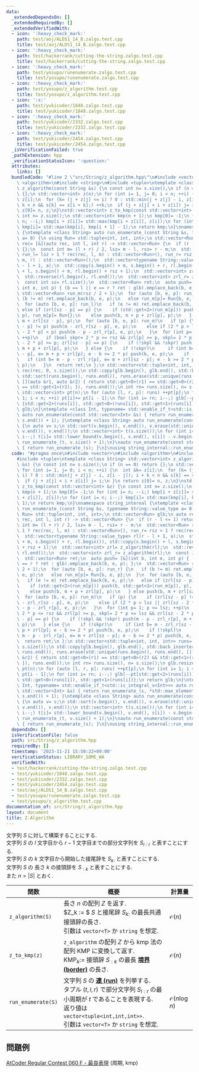 ```yaml
---
data:
  _extendedDependsOn: []
  _extendedRequiredBy: []
  _extendedVerifiedWith:
  - icon: ':heavy_check_mark:'
    path: test/aoj/ALDS1_14_B.zalgo.test.cpp
    title: test/aoj/ALDS1_14_B.zalgo.test.cpp
  - icon: ':heavy_check_mark:'
    path: test/hackerrank/cutting-the-string.zalgo.test.cpp
    title: test/hackerrank/cutting-the-string.zalgo.test.cpp
  - icon: ':heavy_check_mark:'
    path: test/yosupo/runenumerate.zalgo.test.cpp
    title: test/yosupo/runenumerate.zalgo.test.cpp
  - icon: ':heavy_check_mark:'
    path: test/yosupo/z_algorithm.test.cpp
    title: test/yosupo/z_algorithm.test.cpp
  - icon: ':x:'
    path: test/yukicoder/1848.zalgo.test.cpp
    title: test/yukicoder/1848.zalgo.test.cpp
  - icon: ':heavy_check_mark:'
    path: test/yukicoder/2332.zalgo.test.cpp
    title: test/yukicoder/2332.zalgo.test.cpp
  - icon: ':heavy_check_mark:'
    path: test/yukicoder/2454.zalgo.test.cpp
    title: test/yukicoder/2454.zalgo.test.cpp
  _isVerificationFailed: true
  _pathExtension: hpp
  _verificationStatusIcon: ':question:'
  attributes:
    links: []
  bundledCode: "#line 2 \"src/String/z_algorithm.hpp\"\n#include <vector>\n#include\
    \ <algorithm>\n#include <string>\n#include <tuple>\ntemplate <class String> std::vector<int>\
    \ z_algorithm(const String &s) {\n const int n= s.size();\n if (n == 0) return\
    \ {};\n std::vector<int> z(n);\n for (int i= 1, j= 0; i < n; ++i) {\n  int &k=\
    \ z[i];\n  for (k= (j + z[j] <= i) ? 0 : std::min(j + z[j] - i, z[i - j]); i +\
    \ k < n && s[k] == s[i + k];) ++k;\n  if (j + z[j] < i + z[i]) j= i;\n }\n return\
    \ z[0]= n, z;\n}\nstd::vector<int> z_to_kmp(const std::vector<int> &z) {\n const\
    \ int n= z.size();\n std::vector<int> kmp(n + 1);\n kmp[0]= -1;\n for (int i=\
    \ n; --i;) kmp[i + z[i]]= std::max(kmp[i + z[i]], z[i]);\n for (int i= n; i--;)\
    \ kmp[i]= std::max(kmp[i], kmp[i + 1] - 1);\n return kmp;\n}\nnamespace string_internal\
    \ {\ntemplate <class String> auto run_enumerate_(const String &s, typename String::value_type\
    \ a= 0) {\n using Run= std::tuple<int, int, int>;\n std::vector<Run> glb;\n auto\
    \ rec= [&](auto rec, int l, int r) -> std::vector<Run> {\n  if (r - l <= 1) return\
    \ {};\n  const int m= (l + r) / 2, lsz= m - l, rsz= r - m;\n  std::vector<Run>\
    \ run_l= lsz > 1 ? rec(rec, l, m) : std::vector<Run>(), run_r= rsz > 1 ? rec(rec,\
    \ m, r) : std::vector<Run>();\n  std::vector<typename String::value_type> rl(r\
    \ - l + 1, a);\n  std::copy(s.begin() + m, s.begin() + r, rl.begin()), std::copy(s.begin()\
    \ + l, s.begin() + m, rl.begin() + rsz + 1);\n  std::vector<int> zrl= z_algorithm(rl);\n\
    \  std::reverse(rl.begin(), rl.end());\n  std::vector<int> zrl_r= z_algorithm(rl);\n\
    \  const int sz= rl.size();\n  std::vector<Run> ret;\n  auto push= [&](int b,\
    \ int e, int p) { (b == l || e == r ? ret : glb).emplace_back(b, e, p); };\n \
    \ std::vector<Run> run_m(rsz / 2 + 1);\n  for (auto [b, e, p]: run_r) {\n   if\
    \ (b != m) ret.emplace_back(b, e, p);\n   else run_m[p]= Run{b, e, p};\n  }\n\
    \  for (auto [b, e, p]: run_l)\n   if (e != m) ret.emplace_back(b, e, p);\n  \
    \ else if (zrl[sz - p] == p) {\n    if (std::get<2>(run_m[p])) push(b, std::get<1>(run_m[p]),\
    \ p), run_m[p]= Run{};\n    else push(b, m + p + zrl[p], p);\n   } else push(b,\
    \ m + zrl[sz - p], p);\n  for (auto [b, e, p]: run_m)\n   if (p) {\n    if (zrl[sz\
    \ - p] != p) push(m - zrl_r[sz - p], e, p);\n    else if (2 * p > lsz || zrl[sz\
    \ - 2 * p] < p) push(m - p - zrl_r[p], e, p);\n   }\n  for (int p= 1; p <= lsz;\
    \ ++p)\n   if (bool skpr= 2 * p <= rsz && zrl[p] >= p, skpl= 2 * p <= lsz && zrl[sz\
    \ - 2 * p] >= p; zrl[sz - p] == p) {\n    if (!skpl && !skpr) push(m - p - zrl_r[p],\
    \ m + p + zrl[p], p);\n   } else {\n    if (!skpr)\n     if (int b= m - zrl_r[sz\
    \ - p], e= m + p + zrl[p]; e - b >= 2 * p) push(b, e, p);\n    if (!skpl)\n  \
    \   if (int b= m - p - zrl_r[p], e= m + zrl[sz - p]; e - b >= 2 * p) push(b, e,\
    \ p);\n   }\n  return ret;\n };\n std::vector<std::tuple<int, int, int>> runs=\
    \ rec(rec, 0, s.size());\n std::copy(glb.begin(), glb.end(), std::back_inserter(runs)),\
    \ std::sort(runs.begin(), runs.end()), runs.erase(std::unique(runs.begin(), runs.end(),\
    \ [](auto &r1, auto &r2) { return std::get<0>(r1) == std::get<0>(r2) && std::get<1>(r1)\
    \ == std::get<1>(r2); }), runs.end());\n int rn= runs.size(), n= s.size();\n glb.resize(rn);\n\
    \ std::vector<int> pt(n);\n for (auto [l, r, p]: runs) ++pt[p];\n for (int i=\
    \ 1; i < n; ++i) pt[i]+= pt[i - 1];\n for (int i= rn; i--;) glb[--pt[std::get<2>(runs[i])]]=\
    \ {std::get<2>(runs[i]), std::get<0>(runs[i]), std::get<1>(runs[i])};\n return\
    \ glb;\n}\ntemplate <class Int, typename= std::enable_if_t<std::is_integral_v<Int>>>\
    \ auto run_enumerate(const std::vector<Int> &s) { return run_enumerate_(s, *std::max_element(s.begin(),\
    \ s.end()) + 1); }\ntemplate <class String> auto run_enumerate(const String &s)\
    \ {\n auto v= s;\n std::sort(v.begin(), v.end()), v.erase(std::unique(v.begin(),\
    \ v.end()), v.end());\n std::vector<int> t(s.size());\n for (int i= s.size();\
    \ i--;) t[i]= std::lower_bound(v.begin(), v.end(), s[i]) - v.begin();\n return\
    \ run_enumerate_(t, v.size() + 1);\n}\nauto run_enumerate(const std::string &s)\
    \ { return run_enumerate_(s); }\n}\nusing string_internal::run_enumerate;\n"
  code: "#pragma once\n#include <vector>\n#include <algorithm>\n#include <string>\n\
    #include <tuple>\ntemplate <class String> std::vector<int> z_algorithm(const String\
    \ &s) {\n const int n= s.size();\n if (n == 0) return {};\n std::vector<int> z(n);\n\
    \ for (int i= 1, j= 0; i < n; ++i) {\n  int &k= z[i];\n  for (k= (j + z[j] <=\
    \ i) ? 0 : std::min(j + z[j] - i, z[i - j]); i + k < n && s[k] == s[i + k];) ++k;\n\
    \  if (j + z[j] < i + z[i]) j= i;\n }\n return z[0]= n, z;\n}\nstd::vector<int>\
    \ z_to_kmp(const std::vector<int> &z) {\n const int n= z.size();\n std::vector<int>\
    \ kmp(n + 1);\n kmp[0]= -1;\n for (int i= n; --i;) kmp[i + z[i]]= std::max(kmp[i\
    \ + z[i]], z[i]);\n for (int i= n; i--;) kmp[i]= std::max(kmp[i], kmp[i + 1] -\
    \ 1);\n return kmp;\n}\nnamespace string_internal {\ntemplate <class String> auto\
    \ run_enumerate_(const String &s, typename String::value_type a= 0) {\n using\
    \ Run= std::tuple<int, int, int>;\n std::vector<Run> glb;\n auto rec= [&](auto\
    \ rec, int l, int r) -> std::vector<Run> {\n  if (r - l <= 1) return {};\n  const\
    \ int m= (l + r) / 2, lsz= m - l, rsz= r - m;\n  std::vector<Run> run_l= lsz >\
    \ 1 ? rec(rec, l, m) : std::vector<Run>(), run_r= rsz > 1 ? rec(rec, m, r) : std::vector<Run>();\n\
    \  std::vector<typename String::value_type> rl(r - l + 1, a);\n  std::copy(s.begin()\
    \ + m, s.begin() + r, rl.begin()), std::copy(s.begin() + l, s.begin() + m, rl.begin()\
    \ + rsz + 1);\n  std::vector<int> zrl= z_algorithm(rl);\n  std::reverse(rl.begin(),\
    \ rl.end());\n  std::vector<int> zrl_r= z_algorithm(rl);\n  const int sz= rl.size();\n\
    \  std::vector<Run> ret;\n  auto push= [&](int b, int e, int p) { (b == l || e\
    \ == r ? ret : glb).emplace_back(b, e, p); };\n  std::vector<Run> run_m(rsz /\
    \ 2 + 1);\n  for (auto [b, e, p]: run_r) {\n   if (b != m) ret.emplace_back(b,\
    \ e, p);\n   else run_m[p]= Run{b, e, p};\n  }\n  for (auto [b, e, p]: run_l)\n\
    \   if (e != m) ret.emplace_back(b, e, p);\n   else if (zrl[sz - p] == p) {\n\
    \    if (std::get<2>(run_m[p])) push(b, std::get<1>(run_m[p]), p), run_m[p]= Run{};\n\
    \    else push(b, m + p + zrl[p], p);\n   } else push(b, m + zrl[sz - p], p);\n\
    \  for (auto [b, e, p]: run_m)\n   if (p) {\n    if (zrl[sz - p] != p) push(m\
    \ - zrl_r[sz - p], e, p);\n    else if (2 * p > lsz || zrl[sz - 2 * p] < p) push(m\
    \ - p - zrl_r[p], e, p);\n   }\n  for (int p= 1; p <= lsz; ++p)\n   if (bool skpr=\
    \ 2 * p <= rsz && zrl[p] >= p, skpl= 2 * p <= lsz && zrl[sz - 2 * p] >= p; zrl[sz\
    \ - p] == p) {\n    if (!skpl && !skpr) push(m - p - zrl_r[p], m + p + zrl[p],\
    \ p);\n   } else {\n    if (!skpr)\n     if (int b= m - zrl_r[sz - p], e= m +\
    \ p + zrl[p]; e - b >= 2 * p) push(b, e, p);\n    if (!skpl)\n     if (int b=\
    \ m - p - zrl_r[p], e= m + zrl[sz - p]; e - b >= 2 * p) push(b, e, p);\n   }\n\
    \  return ret;\n };\n std::vector<std::tuple<int, int, int>> runs= rec(rec, 0,\
    \ s.size());\n std::copy(glb.begin(), glb.end(), std::back_inserter(runs)), std::sort(runs.begin(),\
    \ runs.end()), runs.erase(std::unique(runs.begin(), runs.end(), [](auto &r1, auto\
    \ &r2) { return std::get<0>(r1) == std::get<0>(r2) && std::get<1>(r1) == std::get<1>(r2);\
    \ }), runs.end());\n int rn= runs.size(), n= s.size();\n glb.resize(rn);\n std::vector<int>\
    \ pt(n);\n for (auto [l, r, p]: runs) ++pt[p];\n for (int i= 1; i < n; ++i) pt[i]+=\
    \ pt[i - 1];\n for (int i= rn; i--;) glb[--pt[std::get<2>(runs[i])]]= {std::get<2>(runs[i]),\
    \ std::get<0>(runs[i]), std::get<1>(runs[i])};\n return glb;\n}\ntemplate <class\
    \ Int, typename= std::enable_if_t<std::is_integral_v<Int>>> auto run_enumerate(const\
    \ std::vector<Int> &s) { return run_enumerate_(s, *std::max_element(s.begin(),\
    \ s.end()) + 1); }\ntemplate <class String> auto run_enumerate(const String &s)\
    \ {\n auto v= s;\n std::sort(v.begin(), v.end()), v.erase(std::unique(v.begin(),\
    \ v.end()), v.end());\n std::vector<int> t(s.size());\n for (int i= s.size();\
    \ i--;) t[i]= std::lower_bound(v.begin(), v.end(), s[i]) - v.begin();\n return\
    \ run_enumerate_(t, v.size() + 1);\n}\nauto run_enumerate(const std::string &s)\
    \ { return run_enumerate_(s); }\n}\nusing string_internal::run_enumerate;"
  dependsOn: []
  isVerificationFile: false
  path: src/String/z_algorithm.hpp
  requiredBy: []
  timestamp: '2023-11-21 15:50:22+09:00'
  verificationStatus: LIBRARY_SOME_WA
  verifiedWith:
  - test/hackerrank/cutting-the-string.zalgo.test.cpp
  - test/yukicoder/1848.zalgo.test.cpp
  - test/yukicoder/2332.zalgo.test.cpp
  - test/yukicoder/2454.zalgo.test.cpp
  - test/aoj/ALDS1_14_B.zalgo.test.cpp
  - test/yosupo/runenumerate.zalgo.test.cpp
  - test/yosupo/z_algorithm.test.cpp
documentation_of: src/String/z_algorithm.hpp
layout: document
title: Z-Algorithm
---
```


文字列 $S$ に対して構築することにする. \
文字列 $S$ の $l$ 文字目から $r-1$ 文字目までの部分文字列を $S_{l:r}$ と表すことにする.\
文字列 $S$ の $k$ 文字目から開始した接尾辞を $S_{k:}$ と表すことにする.\
文字列 $S$ の 長さ $k$ の接頭辞を $S_{:k}$ と表すことにする.\
また $n = \lvert S\rvert$ とおく. 

|関数|概要|計算量|
|---|---|---|
|`z_algorithm(S)`| 長さ $n$ の配列 $Z$ を返す. <br> $Z_k := $ $S$ と接尾辞 $S_{k:}$ の最長共通接頭辞の長さ. <br> 引数は `vector<T>` か `string` を想定.|$\mathcal{O}(n)$|
|`z_to_kmp(z)`| `z_algorithm` の配列 $Z$ から kmp 法の配列 $\mathrm{KMP}$ に変換して返す. <br> $\mathrm{KMP} _k:=$ 接頭辞 $S _{:k}$ の最長 [**境界 (border)**](https://www.iss.is.tohoku.ac.jp/stringology/Algorithms/Basic/border.html) の長さ. |$\mathcal{O}(n)$|
|`run_enumerate(S)`|文字列 $S$ の [**連 (run)**](https://www.iss.is.tohoku.ac.jp/stringology/Algorithms/Basic/run.html) を列挙する. <br> タプル $(t,l,r)$ で部分文字列 $S_{l:r}$ の最小周期が $t$ であることを表現する. <br> 返り値は `vector<tuple<int,int,int>>`. <br> 引数は `vector<T>` か `string` を想定.|$\mathcal{O}(n\log n)$|


## 問題例
[AtCoder Regular Contest 060 F - 最良表現](https://atcoder.jp/contests/arc060/tasks/arc060_d) (周期, kmp)